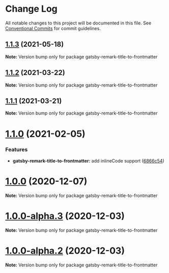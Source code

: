 # Change Log

All notable changes to this project will be documented in this file.
See [Conventional Commits](https://conventionalcommits.org) for commit guidelines.

## [1.1.3](https://github.com/adaltas/remark-gatsby-plugins/compare/gatsby-remark-title-to-frontmatter@1.1.2...gatsby-remark-title-to-frontmatter@1.1.3) (2021-05-18)

**Note:** Version bump only for package gatsby-remark-title-to-frontmatter





## [1.1.2](https://github.com/adaltas/remark-gatsby-plugins/compare/gatsby-remark-title-to-frontmatter@1.1.1...gatsby-remark-title-to-frontmatter@1.1.2) (2021-03-22)

**Note:** Version bump only for package gatsby-remark-title-to-frontmatter





## [1.1.1](https://github.com/adaltas/remark-gatsby-plugins/compare/gatsby-remark-title-to-frontmatter@1.1.0...gatsby-remark-title-to-frontmatter@1.1.1) (2021-03-21)

**Note:** Version bump only for package gatsby-remark-title-to-frontmatter





# [1.1.0](https://github.com/adaltas/remark-gatsby-plugins/compare/gatsby-remark-title-to-frontmatter@1.0.0...gatsby-remark-title-to-frontmatter@1.1.0) (2021-02-05)


### Features

* **gatsby-remark-title-to-frontmatter:** add inlineCode support ([6866c54](https://github.com/adaltas/remark-gatsby-plugins/commit/6866c545bfe6fdc3c0dc9c504eb5770a1bd8f37f))





# [1.0.0](https://github.com/adaltas/remark-gatsby-plugins/compare/gatsby-remark-title-to-frontmatter@1.0.0-alpha.3...gatsby-remark-title-to-frontmatter@1.0.0) (2020-12-07)

**Note:** Version bump only for package gatsby-remark-title-to-frontmatter





# [1.0.0-alpha.3](https://github.com/adaltas/remark-gatsby-plugins/compare/gatsby-remark-title-to-frontmatter@1.0.0-alpha.2...gatsby-remark-title-to-frontmatter@1.0.0-alpha.3) (2020-12-03)

**Note:** Version bump only for package gatsby-remark-title-to-frontmatter





# [1.0.0-alpha.2](https://github.com/adaltas/remark-gatsby-plugins/compare/gatsby-remark-title-to-frontmatter@1.0.0-alpha.1...gatsby-remark-title-to-frontmatter@1.0.0-alpha.2) (2020-12-03)

**Note:** Version bump only for package gatsby-remark-title-to-frontmatter
